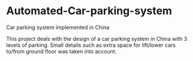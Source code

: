 # Automated-Car-parking-system
Car parking system implemented in China

This project deals with the design of a car parking system in China with 3 levels of parking. 
Small details such as extra space for lift/lower cars to/from ground floor was taken into account.
